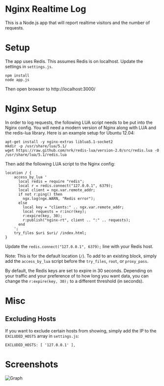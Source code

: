 # Nginx Realtime Log
This is a Node.js app that will report realtime visitors and the
number of requests.

# Setup
The app uses Redis.  This assumes Redis is on localhost.  Update the settings
in `settings.js`.

```
npm install
node app.js

```

Then open browser to http://localhost:3000/

# Nginx Setup
In order to log requests, the following LUA script needs to be put into the
Nginx config.  You will need a modern version of Nginx along with LUA and
the redis-lua library.  Here is an example setup for Ubuntu 12.04:

```
apt-get install -y nginx-extras liblua5.1-socket2
mkdir -p /usr/share/lua/5.1/
wget https://raw.github.com/nrk/redis-lua/version-2.0/src/redis.lua -O /usr/share/lua/5.1/redis.lua
```

Then add the following LUA script to the Nginx config:

```
location / {
    access_by_lua '
      local redis = require "redis";
      local r = redis.connect("127.0.0.1", 6379);
      local client = ngx.var.remote_addr;
      if not r:ping() then
        ngx.log(ngx.WARN, "Redis error");
      else
        local key = "clients:" .. ngx.var.remote_addr;
        local requests = r:incr(key);
        r:expire(key, 30);
        r:publish("nginx-rt", client .. ":" .. requests);
      end
    ';
    try_files $uri $uri/ /index.html;
}
```

Update the `redis.connect("127.0.0.1", 6379);` line with your Redis host.

Note: This is for the default location (`/`).  To add to an existing block, simply
add the `access_by_lua` script before the `try_files`, `root`, or `proxy_pass`.

By default, the Redis keys are set to expire in 30 seconds.  Depending on your
traffic and your preference of to how long you want data, you can change the
`r:expire(key, 30);` to a different threshold (in seconds).

# Misc

## Excluding Hosts
If you want to exclude certain hosts from showing, simply add the IP to
the `EXCLUDED_HOSTS` array in `settings.js`:

```
EXCLUDED_HOSTS: [ '127.0.0.1' ],
```

# Screenshots

![Graph](http://i.imgur.com/IwFVe.png)
